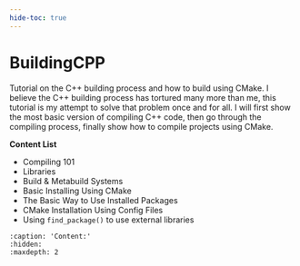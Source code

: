 ```yaml
---
hide-toc: true
---
```


# BuildingCPP

Tutorial on the C++ building process and how to build using CMake. I believe the C++ building process has tortured many more than me, this tutorial is my attempt to solve that problem once and for all. I will first show the most basic version of compiling C++ code, then go through the compiling process, finally show how to compile projects using CMake.

**Content List**
- Compiling 101
- Libraries
- Build & Metabuild Systems
- Basic Installing Using CMake
- The Basic Way to Use Installed Packages
- CMake Installation Using Config Files
- Using `find_package()` to use external libraries

```{toctree}
:caption: 'Content:'
:hidden:
:maxdepth: 2
```